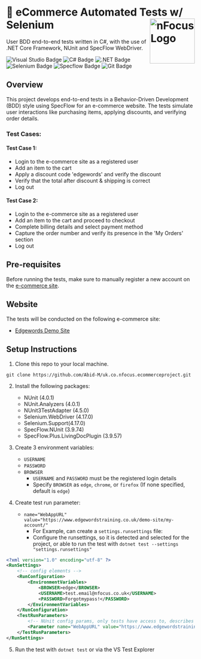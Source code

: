 # 🛒 eCommerce Automated Tests w/ Selenium <img alt="nFocus Logo" src="https://github.com/Abid-M/eCommerce-Automated-Tests-w-Selenium/assets/77882906/16e6064a-3cde-4ee3-8107-60aa59f5dc1f" alt="nfocus_logo" align="right" width="120">

User BDD end-to-end tests written in C#, with the use of .NET Core Framework, NUnit and SpecFlow WebDriver.

![Visual Studio Badge](https://img.shields.io/badge/Visual%20Studio-5C2D91?logo=visualstudio&logoColor=fff&style=for-the-badge)
![C# Badge](https://img.shields.io/badge/C%23-512BD4?logo=csharp&logoColor=fff&style=for-the-badge)
![.NET Badge](https://img.shields.io/badge/.NET-512BD4?logo=dotnet&logoColor=fff&style=for-the-badge)
![Selenium Badge](https://img.shields.io/badge/Selenium-43B02A?logo=selenium&logoColor=fff&style=for-the-badge)
![Specflow Badge](https://img.shields.io/badge/Cucumber-23D96C?logo=cucumber&logoColor=fff&style=for-the-badge)
![Git Badge](https://img.shields.io/badge/Git-F05032?logo=git&logoColor=fff&style=for-the-badge)

## Overview
This project develops end-to-end tests in a Behavior-Driven Development (BDD) style using SpecFlow for an e-commerce website. The tests simulate user interactions like purchasing items, applying discounts, and verifying order details.

### Test Cases:
#### Test Case 1:
- Login to the e-commerce site as a registered user
- Add an item to the cart
- Apply a discount code 'edgewords' and verify the discount
- Verify that the total after discount & shipping is correct
- Log out

#### Test Case 2:
- Login to the e-commerce site as a registered user
- Add an item to the cart and proceed to checkout
- Complete billing details and select payment method
- Capture the order number and verify its presence in the 'My Orders' section
- Log out

## Pre-requisites
Before running the tests, make sure to manually register a new account on the [e-commerce site](https://www.edgewordstraining.co.uk/demo-site/my-account/).

## Website
The tests will be conducted on the following e-commerce site:
- [Edgewords Demo Site](https://www.edgewordstraining.co.uk/demo-site/)

## Setup Instructions
1. Clone this repo to your local machine.
```
git clone https://github.com/Abid-M/uk.co.nfocus.ecommerceproject.git
```
   
2. Install the following packages:
   - NUnit (4.0.1)
   - NUnit.Analyzers (4.0.1)
   - NUnit3TestAdapter (4.5.0)
   - Selenium.WebDriver (4.17.0)
   - Selenium.Support(4.17.0)
   - SpecFlow.NUnit (3.9.74)
   - SpecFlow.Plus.LivingDocPlugin (3.9.57)
     
3. Create 3 environment variables:
   - `USERNAME`
   - `PASSWORD`
   - `BROWSER`
     - `USERNAME` and `PASSWORD` must be the registered login details
     - Specify `BROWSER` as `edge`, `chrome`, or `firefox` (If none specified, default is `edge`)
       
4. Create test run parameter:
   - `name="WebAppURL" value="https://www.edgewordstraining.co.uk/demo-site/my-account/"`
   		- For Example, can create a `settings.runsettings` file:
   		- Configure the runsettings, so it is detected and selected for the project, or able to run the test with `dotnet test --settings "settings.runsettings"`
```xml
<?xml version="1.0" encoding="utf-8" ?>
<RunSettings>
	<!-- config elements -->
	<RunConfiguration>
		<EnvironmentVariables>
			<BROWSER>edge</BROWSER>
			<USERNAME>test.email@nfocus.co.uk</USERNAME>
			<PASSWORD>Forgotmypass!</PASSWORD>
		</EnvironmentVariables>
	</RunConfiguration>
	<TestRunParameters>
		<!-- NUnit config params, only tests have access to, describes tests -->
		<Parameter name="WebAppURL" value="https://www.edgewordstraining.co.uk/demo-site/my-account/" />
	</TestRunParameters>
</RunSettings>
```
     
5. Run the test with `dotnet test` or via the VS Test Explorer
